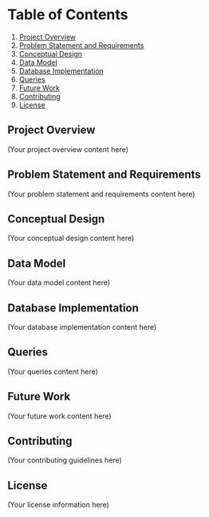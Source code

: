 # Table of Contents

1. [Project Overview](#project-overview)
2. [Problem Statement and Requirements](ProblemStatementAndRequirements.md)
3. [Conceptual Design](ConceptualDesign.md)
4. [Data Model](DataModelDetail.md)
5. [Database Implementation](SQL_DDL_commands)
6. [Queries](SQL_SELECT_commands.md)
7. [Future Work](#future-work)
8. [Contributing](#contributing)
9. [License](#license)

## Project Overview

(Your project overview content here)

## Problem Statement and Requirements

(Your problem statement and requirements content here)

## Conceptual Design

(Your conceptual design content here)

## Data Model

(Your data model content here)

## Database Implementation

(Your database implementation content here)

## Queries

(Your queries content here)

## Future Work

(Your future work content here)

## Contributing

(Your contributing guidelines here)

## License

(Your license information here)
